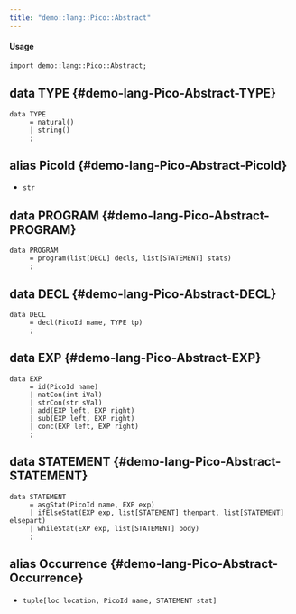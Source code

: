 ```yaml
---
title: "demo::lang::Pico::Abstract"
---
```


#### Usage

`import demo::lang::Pico::Abstract;`


## data TYPE {#demo-lang-Pico-Abstract-TYPE}

```rascal
data TYPE  
     = natural()
     | string()
     ;
```

## alias PicoId {#demo-lang-Pico-Abstract-PicoId}

* `str`

## data PROGRAM {#demo-lang-Pico-Abstract-PROGRAM}

```rascal
data PROGRAM  
     = program(list[DECL] decls, list[STATEMENT] stats)
     ;
```

## data DECL {#demo-lang-Pico-Abstract-DECL}

```rascal
data DECL  
     = decl(PicoId name, TYPE tp)
     ;
```

## data EXP {#demo-lang-Pico-Abstract-EXP}

```rascal
data EXP  
     = id(PicoId name)
     | natCon(int iVal)
     | strCon(str sVal)
     | add(EXP left, EXP right)
     | sub(EXP left, EXP right)
     | conc(EXP left, EXP right)
     ;
```

## data STATEMENT {#demo-lang-Pico-Abstract-STATEMENT}

```rascal
data STATEMENT  
     = asgStat(PicoId name, EXP exp)
     | ifElseStat(EXP exp, list[STATEMENT] thenpart, list[STATEMENT] elsepart)
     | whileStat(EXP exp, list[STATEMENT] body)
     ;
```

## alias Occurrence {#demo-lang-Pico-Abstract-Occurrence}

* `tuple[loc location, PicoId name, STATEMENT stat]`

